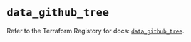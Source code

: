 # `data_github_tree`

Refer to the Terraform Registory for docs: [`data_github_tree`](https://registry.terraform.io/providers/integrations/github/5.27.0/docs/data-sources/tree).
